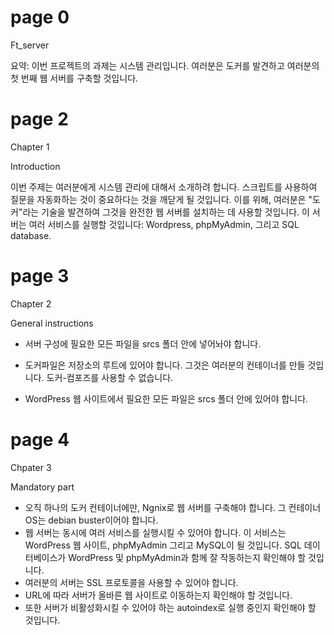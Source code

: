 # page 0

Ft_server

요약: 이번 프로젝트의 과제는 시스템 관리입니다. 여러분은 도커를 발견하고 여러분의 첫 번째 웹 서버를 구축할 것입니다.

# page 2

Chapter 1

Introduction

이번 주제는 여러분에게 시스템 관리에 대해서 소개하려 합니다. 스크립트를 사용하여 질문을 자동화하는 것이 중요하다는 것을 깨닫게 될 것입니다. 이를 위해, 여러분은 "도커"라는 기술을 발견하여 그것을 완전한 웹 서버를 설치하는 데 사용할 것입니다. 이 서버는 여러 서비스를 실행할 것입니다: Wordpress, phpMyAdmin, 그리고 SQL database.

# page 3

Chapter 2

General instructions

* 서버 구성에 필요한 모든 파일을 srcs 폴더 안에 넣어놔야 합니다.

* 도커파일은 저장소의 루트에 있어야 합니다. 그것은 여러분의 컨테이너를 만들 것입니다. 도커-컴포즈를 사용할 수 없습니다.
* WordPress 웹 사이트에서 필요한 모든 파일은 srcs 폴더 안에 있어야 합니다.

# page 4

Chpater 3

Mandatory part

* 오직 하나의 도커 컨테이너에만, Ngnix로 웹 서버를 구축해야 합니다. 그 컨테이너 OS는 debian buster이어야 합니다.
* 웹 서버는 동시에 여러 서비스를 실행시킬 수 있어야 합니다. 이 서비스는 WordPress 웹 사이트, phpMyAdmin 그리고 MySQL이 될 것입니다. SQL 데이터베이스가 WordPress 및 phpMyAdmin과 함께 잘 작동하는지 확인해야 할 것입니다.
* 여러분의 서버는 SSL 프로토콜을 사용할 수 있어야 합니다.
* URL에 따라 서버가 올바른 웹 사이트로 이동하는지 확인해야 할 것입니다.
* 또한 서버가 비활성화시킬 수 있어야 하는 autoindex로 실행 중인지 확인해야 할 것입니다.
